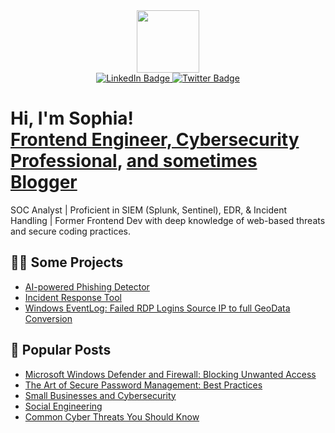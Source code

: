 <div id="header" align="center">
  <img src="https://media.giphy.com/media/M9gbBd9nbDrOTu1Mqx/giphy.gif" width="100"/>

<div id="badges">
  <a href="https://www.linkedin.com/in/sophia-enakpoya/">
    <img src="https://img.shields.io/badge/LinkedIn-blue?style=for-the-badge&logo=linkedin&logoColor=white" alt="LinkedIn Badge"/>
  </a>
  <a href="https://www.twitter.com/sophiaenax">
    <img src="https://img.shields.io/badge/Twitter-blue?style=for-the-badge&logo=twitter&logoColor=white" alt="Twitter Badge"/>
  </a>
</div>
</div>

<h1>Hi, I'm Sophia! <br/><a href="https://github.com/sophi-e"></a><a href="https://www.linkedin.com/in/sophia-enakpoya/">Frontend Engineer, Cybersecurity Professional</a>, <a href="https://sophiaenax.substack.com">and sometimes Blogger</a></h1>

<p>
  SOC Analyst | Proficient in SIEM (Splunk, Sentinel), EDR, & Incident Handling | Former Frontend Dev with deep knowledge of web-based threats and secure coding practices.
</p>

<h2>👨‍💻 Some Projects</h2>

  - [AI-powered Phishing Detector](https://github.com/Sophi-E/ai-phishing-detector)
  - [Incident Response Tool](https://github.com/Sophi-E/incident-response-tool)
  - [Windows EventLog: Failed RDP Logins Source IP to full GeoData Conversion](https://github.com/sophi-e/Sentinel-Lab)

<h2>📰 Popular Posts</h2>

- [Microsoft Windows Defender and Firewall: Blocking Unwanted Access](https://open.substack.com/pub/sophiaenax/p/microsoft-windows-defender-and-firewall?r=1okfa6&utm_campaign=post&utm_medium=web)
- [The Art of Secure Password Management: Best Practices](https://open.substack.com/pub/sophiaenax/p/the-art-of-secure-password-management?r=1okfa6&utm_campaign=post&utm_medium=web)
- [Small Businesses and Cybersecurity](https://open.substack.com/pub/sophiaenax/p/small-businesses-and-cybersecurity?r=1okfa6&utm_campaign=post&utm_medium=web)
- [Social Engineering](https://open.substack.com/pub/sophiaenax/p/social-engineering?r=1okfa6&utm_campaign=post&utm_medium=web)
- [Common Cyber Threats You Should Know](https://open.substack.com/pub/sophiaenax/p/common-cyber-threats-you-should-know?r=1okfa6&utm_campaign=post&utm_medium=web)
